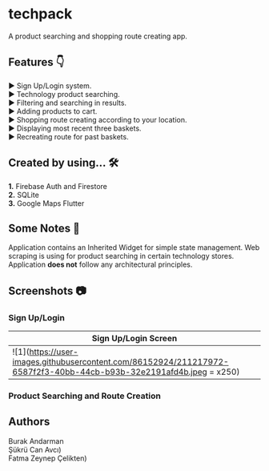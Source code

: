 # techpack

A product searching and shopping route creating app.

## Features 👇

► Sign Up/Login system.<br/>
► Technology product searching.<br/>
► Filtering and searching in results.<br/>
► Adding products to cart.<br/>
► Shopping route creating according to your location.<br/>
► Displaying most recent three baskets.<br/>
► Recreating route for past baskets.<br/>

## Created by using... 🛠

**1.** Firebase Auth and Firestore<br/>
**2.** SQLite<br/>
**3.** Google Maps Flutter<br/>

## Some Notes 📝

Application contains an Inherited Widget for simple state management. Web scraping
is using for product searching in certain technology stores. Application
**does not** follow any architectural principles.

## Screenshots 📷

### Sign Up/Login

| Sign Up/Login Screen  |
| ------------- |
| ![1](https://user-images.githubusercontent.com/86152924/211217972-6587f2f3-40bb-44cb-b93b-32e2191afd4b.jpeg = x250) |

### Product Searching and Route Creation



## Authors

Burak Andarman<br/>
Şükrü Can Avcı)<br/>
Fatma Zeynep Çelikten)<br/>
